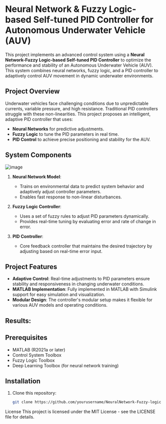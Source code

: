 # Neural Network & Fuzzy Logic-based Self-tuned PID Controller for Autonomous Underwater Vehicle (AUV)

This project implements an advanced control system using a **Neural Network-Fuzzy Logic-based Self-tuned PID Controller** to optimize the performance and stability of an Autonomous Underwater Vehicle (AUV). This system combines neural networks, fuzzy logic, and a PID controller to adaptively control AUV movement in dynamic underwater environments.

## Project Overview

Underwater vehicles face challenging conditions due to unpredictable currents, variable pressure, and high resistance. Traditional PID controllers struggle with these non-linearities. This project proposes an intelligent, adaptive PID controller that uses:
- **Neural Networks** for predictive adjustments.
- **Fuzzy Logic** to tune the PID parameters in real time.
- **PID Control** to achieve precise positioning and stability for the AUV.

## System Components
![image](https://github.com/user-attachments/assets/eb1dcc42-40f4-4488-a086-8b616abbc1aa)

1. **Neural Network Model**:
   - Trains on environmental data to predict system behavior and adaptively adjust controller parameters.
   - Enables fast response to non-linear disturbances.

2. **Fuzzy Logic Controller**:
   - Uses a set of fuzzy rules to adjust PID parameters dynamically.
   - Provides real-time tuning by evaluating error and rate of change in error.

3. **PID Controller**:
   - Core feedback controller that maintains the desired trajectory by adjusting based on real-time error input.

## Project Features

- **Adaptive Control**: Real-time adjustments to PID parameters ensure stability and responsiveness in changing underwater conditions.
- **MATLAB Implementation**: Fully implemented in MATLAB with Simulink support for easy simulation and visualization.
- **Modular Design**: The controller's modular setup makes it flexible for various AUV models and operating conditions.
## Results:

## Prerequisites

- MATLAB (R2021a or later)
- Control System Toolbox
- Fuzzy Logic Toolbox
- Deep Learning Toolbox (for neural network training)

## Installation

1. Clone this repository:
   ```bash
   git clone https://github.com/yourusername/NeuralNetwork-Fuzzy-logic-based-self-tuned-PID-controller-for-Autonomous-underwater-vehicle-MatLab.git

License
This project is licensed under the MIT License - see the LICENSE file for details.
